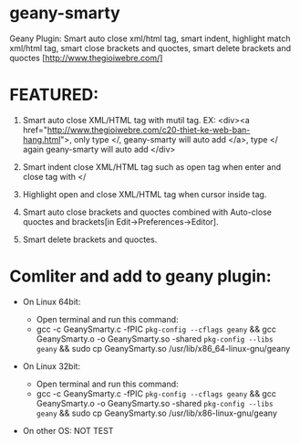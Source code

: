 geany-smarty
============

Geany Plugin: Smart auto close xml/html tag, smart indent, highlight match xml/html tag, smart close brackets and quoctes, smart delete brackets and quoctes [http://www.thegioiwebre.com/]

FEATURED:
============
  1. Smart auto close XML/HTML tag with mutil tag. 
      EX: &lt;div&gt;&lt;a href="http://www.thegioiwebre.com/c20-thiet-ke-web-ban-hang.html"&gt;, only type &lt;/, geany-smarty will auto           add &lt;/a&gt;, type &lt;/ again geany-smarty will auto add &lt;/div&gt;
     
  2. Smart indent close XML/HTML tag such as open tag when enter and close tag with &lt;/
  3. Highlight open and close XML/HTML tag when cursor inside tag.
  4. Smart auto close brackets and quoctes combined with Auto-close quoctes and brackets[in Edit->Preferences->Editor].
  5. Smart delete brackets and quoctes.

Comliter and add to geany plugin:
============

* On Linux 64bit:
    - Open terminal and run this command:
    - gcc -c GeanySmarty.c -fPIC `pkg-config --cflags geany` && gcc GeanySmarty.o -o GeanySmarty.so -shared `pkg-config --libs geany` && sudo cp GeanySmarty.so /usr/lib/x86_64-linux-gnu/geany

* On Linux 32bit:
    - Open terminal and run this command:
    - gcc -c GeanySmarty.c -fPIC `pkg-config --cflags geany` && gcc GeanySmarty.o -o GeanySmarty.so -shared `pkg-config --libs geany` && sudo cp GeanySmarty.so /usr/lib/x86-linux-gnu/geany

* On other OS: NOT TEST
